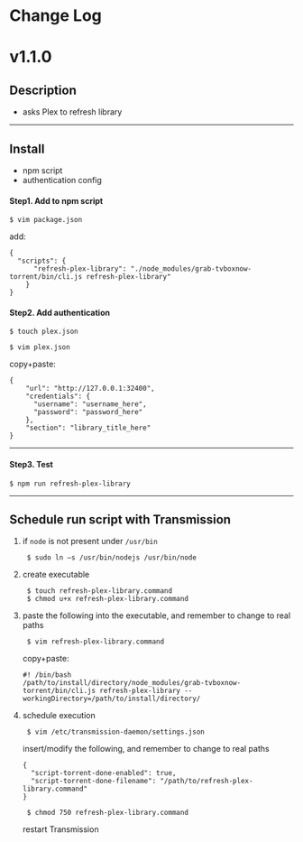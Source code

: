 # Change Log

# v1.1.0

## Description
 - asks Plex to refresh library

---

## Install
 - npm script
 - authentication config

#### Step1. Add to npm script

`$ vim package.json`

add:

```
{
  "scripts": {
      "refresh-plex-library": "./node_modules/grab-tvboxnow-torrent/bin/cli.js refresh-plex-library"
    }
}
```

#### Step2. Add authentication

`$ touch plex.json`

`$ vim plex.json`

copy+paste:

```
{
	"url": "http://127.0.0.1:32400",
    "credentials": {
      "username": "username_here",
      "password": "password_here"
    },
	"section": "library_title_here"
}
```

---

#### Step3. Test

`$ npm run refresh-plex-library`

---

## Schedule run script with Transmission

1. if `node` is not present under `/usr/bin`

		$ sudo ln –s /usr/bin/nodejs /usr/bin/node

2. create executable

        $ touch refresh-plex-library.command
        $ chmod u+x refresh-plex-library.command

3. paste the following into the executable, and remember to change to real paths

        $ vim refresh-plex-library.command
        
	copy+paste:

	```
	#! /bin/bash
	/path/to/install/directory/node_modules/grab-tvboxnow-torrent/bin/cli.js refresh-plex-library --workingDirectory=/path/to/install/directory/
	```

4. schedule execution

        $ vim /etc/transmission-daemon/settings.json

    insert/modify the following, and remember to change to real paths

    ```
    {
      "script-torrent-done-enabled": true,
      "script-torrent-done-filename": "/path/to/refresh-plex-library.command"
    }
    ```

        $ chmod 750 refresh-plex-library.command

    restart Transmission

